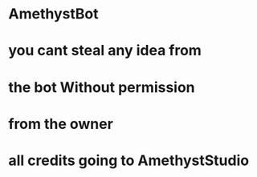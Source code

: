 # AmethystBot
# you cant steal any idea from
# the bot Without permission
# from the owner

# all credits going to AmethystStudio
